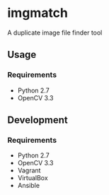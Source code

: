# imgmatch
A duplicate image file finder tool

## Usage
### Requirements
 - Python 2.7
 - OpenCV 3.3

## Development
### Requirements
 - Python 2.7
 - OpenCV 3.3
 - Vagrant
 - VirtualBox
 - Ansible

## 